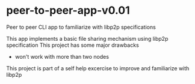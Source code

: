 # peer-to-peer-app-v0.01
 Peer to peer CLI app to familiarize with libp2p specifications
 
 This app implements a basic file sharing mechanism using libp2p specification
 This project has some major drawbacks
 * won't work with more than two nodes
 
 
 This project is part of a self help excercise to improve and familiarize with libp2p
 

